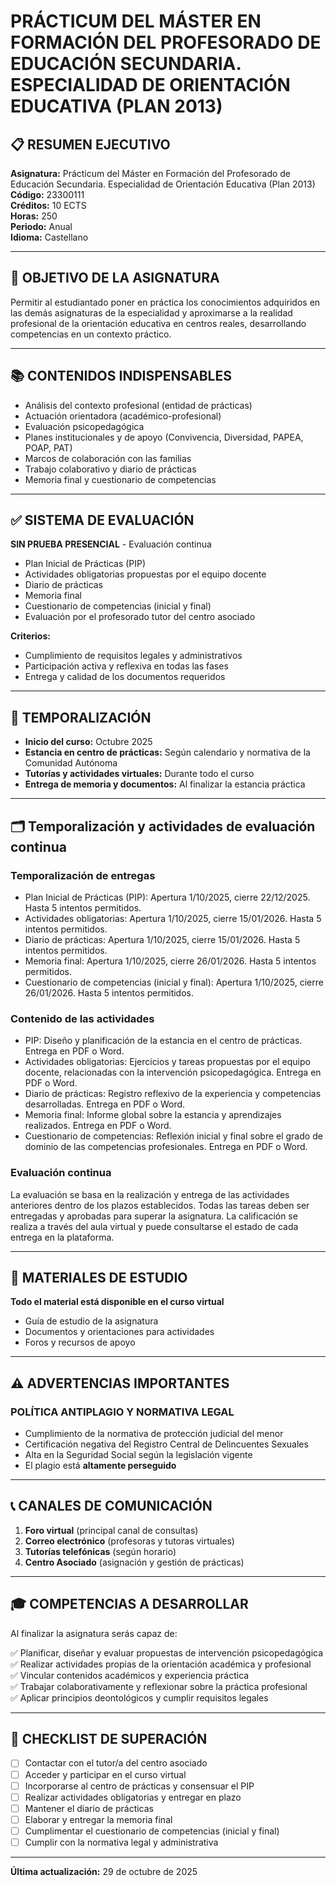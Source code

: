 <!-- cSpell:language es,es-ES -->

# PRÁCTICUM DEL MÁSTER EN FORMACIÓN DEL PROFESORADO DE EDUCACIÓN SECUNDARIA. ESPECIALIDAD DE ORIENTACIÓN EDUCATIVA (PLAN 2013)

## 📋 RESUMEN EJECUTIVO

**Asignatura:** Prácticum del Máster en Formación del Profesorado de Educación Secundaria. Especialidad de Orientación Educativa (Plan 2013)  
**Código:** 23300111  
**Créditos:** 10 ECTS  
**Horas:** 250  
**Periodo:** Anual  
**Idioma:** Castellano  

---

## 🎯 OBJETIVO DE LA ASIGNATURA

Permitir al estudiantado poner en práctica los conocimientos adquiridos en las demás asignaturas de la especialidad y aproximarse a la realidad profesional de la orientación educativa en centros reales, desarrollando competencias en un contexto práctico.

---

## 📚 CONTENIDOS INDISPENSABLES

- Análisis del contexto profesional (entidad de prácticas)
- Actuación orientadora (académico-profesional)
- Evaluación psicopedagógica
- Planes institucionales y de apoyo (Convivencia, Diversidad, PAPEA, POAP, PAT)
- Marcos de colaboración con las familias
- Trabajo colaborativo y diario de prácticas
- Memoria final y cuestionario de competencias

---

## ✅ SISTEMA DE EVALUACIÓN

**SIN PRUEBA PRESENCIAL** - Evaluación continua

- Plan Inicial de Prácticas (PIP)
- Actividades obligatorias propuestas por el equipo docente
- Diario de prácticas
- Memoria final
- Cuestionario de competencias (inicial y final)
- Evaluación por el profesorado tutor del centro asociado

**Criterios:**
- Cumplimiento de requisitos legales y administrativos
- Participación activa y reflexiva en todas las fases
- Entrega y calidad de los documentos requeridos

---

## 📅 TEMPORALIZACIÓN

- **Inicio del curso:** Octubre 2025
- **Estancia en centro de prácticas:** Según calendario y normativa de la Comunidad Autónoma
- **Tutorías y actividades virtuales:** Durante todo el curso
- **Entrega de memoria y documentos:** Al finalizar la estancia práctica

---

## 🗂️ Temporalización y actividades de evaluación continua

### Temporalización de entregas
- Plan Inicial de Prácticas (PIP): Apertura 1/10/2025, cierre 22/12/2025. Hasta 5 intentos permitidos.
- Actividades obligatorias: Apertura 1/10/2025, cierre 15/01/2026. Hasta 5 intentos permitidos.
- Diario de prácticas: Apertura 1/10/2025, cierre 15/01/2026. Hasta 5 intentos permitidos.
- Memoria final: Apertura 1/10/2025, cierre 26/01/2026. Hasta 5 intentos permitidos.
- Cuestionario de competencias (inicial y final): Apertura 1/10/2025, cierre 26/01/2026. Hasta 5 intentos permitidos.

### Contenido de las actividades
- PIP: Diseño y planificación de la estancia en el centro de prácticas. Entrega en PDF o Word.
- Actividades obligatorias: Ejercicios y tareas propuestas por el equipo docente, relacionadas con la intervención psicopedagógica. Entrega en PDF o Word.
- Diario de prácticas: Registro reflexivo de la experiencia y competencias desarrolladas. Entrega en PDF o Word.
- Memoria final: Informe global sobre la estancia y aprendizajes realizados. Entrega en PDF o Word.
- Cuestionario de competencias: Reflexión inicial y final sobre el grado de dominio de las competencias profesionales. Entrega en PDF o Word.

### Evaluación continua
La evaluación se basa en la realización y entrega de las actividades anteriores dentro de los plazos establecidos. Todas las tareas deben ser entregadas y aprobadas para superar la asignatura. La calificación se realiza a través del aula virtual y puede consultarse el estado de cada entrega en la plataforma.

---

## 📖 MATERIALES DE ESTUDIO

**Todo el material está disponible en el curso virtual**

- Guía de estudio de la asignatura
- Documentos y orientaciones para actividades
- Foros y recursos de apoyo

---

## ⚠️ ADVERTENCIAS IMPORTANTES

### **POLÍTICA ANTIPLAGIO Y NORMATIVA LEGAL**
- Cumplimiento de la normativa de protección judicial del menor
- Certificación negativa del Registro Central de Delincuentes Sexuales
- Alta en la Seguridad Social según la legislación vigente
- El plagio está **altamente perseguido**

---

## 📞 CANALES DE COMUNICACIÓN

1. **Foro virtual** (principal canal de consultas)
2. **Correo electrónico** (profesoras y tutoras virtuales)
3. **Tutorías telefónicas** (según horario)
4. **Centro Asociado** (asignación y gestión de prácticas)

---

## 🎓 COMPETENCIAS A DESARROLLAR

Al finalizar la asignatura serás capaz de:

✅ Planificar, diseñar y evaluar propuestas de intervención psicopedagógica  
✅ Realizar actividades propias de la orientación académica y profesional  
✅ Vincular contenidos académicos y experiencia práctica  
✅ Trabajar colaborativamente y reflexionar sobre la práctica profesional  
✅ Aplicar principios deontológicos y cumplir requisitos legales  

---

## 📝 CHECKLIST DE SUPERACIÓN

- [ ] Contactar con el tutor/a del centro asociado
- [ ] Acceder y participar en el curso virtual
- [ ] Incorporarse al centro de prácticas y consensuar el PIP
- [ ] Realizar actividades obligatorias y entregar en plazo
- [ ] Mantener el diario de prácticas
- [ ] Elaborar y entregar la memoria final
- [ ] Cumplimentar el cuestionario de competencias (inicial y final)
- [ ] Cumplir con la normativa legal y administrativa

---

**Última actualización:** 29 de octubre de 2025
